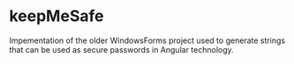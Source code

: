 # keepMeSafe 
Impementation of the older WindowsForms project used to generate strings 
that can be used as secure passwords in Angular technology.
